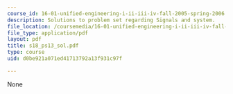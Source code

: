 ```yaml
---
course_id: 16-01-unified-engineering-i-ii-iii-iv-fall-2005-spring-2006
description: Solutions to problem set regarding Signals and system.
file_location: /coursemedia/16-01-unified-engineering-i-ii-iii-iv-fall-2005-spring-2006/d0be921a071ed41713792a13f931c97f_s18_ps13_sol.pdf
file_type: application/pdf
layout: pdf
title: s18_ps13_sol.pdf
type: course
uid: d0be921a071ed41713792a13f931c97f

---
```

None